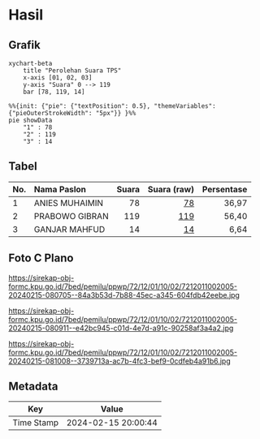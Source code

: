 # Hasil

## Grafik

```mermaid
xychart-beta
    title "Perolehan Suara TPS"
    x-axis [01, 02, 03]
    y-axis "Suara" 0 --> 119
    bar [78, 119, 14]
```

```mermaid
%%{init: {"pie": {"textPosition": 0.5}, "themeVariables": {"pieOuterStrokeWidth": "5px"}} }%%
pie showData
    "1" : 78
    "2" : 119
    "3" : 14
```

## Tabel

| No. | Nama Paslon    | Suara | Suara (raw) | Persentase |
|:--- |:-------------- | -----:| -----------:| ----------:|
| 1   | ANIES MUHAIMIN | 78    | [78][p-1]   | 36,97      |
| 2   | PRABOWO GIBRAN | 119   | [119][p-2]  | 56,40      |
| 3   | GANJAR MAHFUD  | 14    | [14][p-3]   | 6,64       |


[p-1]: https://github.com/gigit-pemilu/pemilu-2024-72-sulawesi-tengah/blob/main/pilpres/hitung-suara/sub/72-sulawesi-tengah/sub/12-morowali-utara/sub/01-petasia/sub/1002-bahontula/sub/005-tps/sub/paslon-1.txt
[p-2]: https://github.com/gigit-pemilu/pemilu-2024-72-sulawesi-tengah/blob/main/pilpres/hitung-suara/sub/72-sulawesi-tengah/sub/12-morowali-utara/sub/01-petasia/sub/1002-bahontula/sub/005-tps/sub/paslon-2.txt
[p-3]: https://github.com/gigit-pemilu/pemilu-2024-72-sulawesi-tengah/blob/main/pilpres/hitung-suara/sub/72-sulawesi-tengah/sub/12-morowali-utara/sub/01-petasia/sub/1002-bahontula/sub/005-tps/sub/paslon-3.txt

## Foto C Plano

https://sirekap-obj-formc.kpu.go.id/7bed/pemilu/ppwp/72/12/01/10/02/7212011002005-20240215-080705--84a3b53d-7b88-45ec-a345-604fdb42eebe.jpg

https://sirekap-obj-formc.kpu.go.id/7bed/pemilu/ppwp/72/12/01/10/02/7212011002005-20240215-080911--e42bc945-c01d-4e7d-a91c-90258af3a4a2.jpg

https://sirekap-obj-formc.kpu.go.id/7bed/pemilu/ppwp/72/12/01/10/02/7212011002005-20240215-081008--3739713a-ac7b-4fc3-bef9-0cdfeb4a91b6.jpg


## Metadata

| Key        | Value               |
| ---------- | ------------------- |
| Time Stamp | 2024-02-15 20:00:44 |



